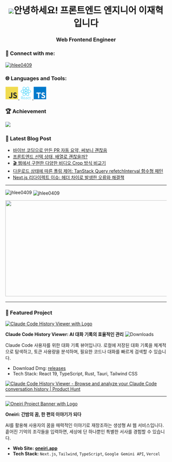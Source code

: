 <h1 align="center"><a href="https://www.gautamkrishnar.com/"><img src="https://media.giphy.com/media/hvRJCLFzcasrR4ia7z/giphy.gif" width="5%"></a>안녕하세요! 프론트엔드 엔지니어 이재혁 입니다 </h1>
<h3 align="center">Web Frontend Engineer</h3>

<h3 align="left">🤝 Connect with me:</h3>
<p align="left">
<a href="https://linkedin.com/in/jhlee0409" target="blank"><img align="center" src="https://raw.githubusercontent.com/rahuldkjain/github-profile-readme-generator/master/src/images/icons/Social/linked-in-alt.svg" alt="jhlee0409" height="30" width="40" /></a>
</p>

<h3 align="left">🌐 Languages and Tools:</h3>
<p align="left"> <a href="https://developer.mozilla.org/en-US/docs/Web/JavaScript" target="_blank" rel="noreferrer"> <img src="https://raw.githubusercontent.com/devicons/devicon/master/icons/javascript/javascript-original.svg" alt="javascript" width="40" height="40"/> </a> <a href="https://reactjs.org/" target="_blank" rel="noreferrer"> <img src="https://raw.githubusercontent.com/devicons/devicon/master/icons/react/react-original-wordmark.svg" alt="react" width="40" height="40"/> </a> <a href="https://www.typescriptlang.org/" target="_blank" rel="noreferrer"> <img src="https://raw.githubusercontent.com/devicons/devicon/master/icons/typescript/typescript-original.svg" alt="typescript" width="40" height="40"/> </a> </p>

<h3 align="left"> 🏆 Achievement </h3>

<div>
  <a href="https://hhpluscertificateofcompletion.oopy.io/">
  <img src="https://static.spartacodingclub.kr/hanghae99/plus/completion/badge_black.svg" />
</a>
</div>

<h3 align="left">📕 Latest Blog Post</h3>

<!-- BLOG-POST-LIST:START -->
- [바이브 코딩으로 만든 PR 자동 요약, 써보니 괜찮음](https://www.devunpacker.com/blog/pr-auto-summary-claude-ai)
- [프론트엔드 선택 상태, 배열로 괜찮을까?](https://www.devunpacker.com/blog/frontend-selection-state-array-vs-set-map)
- [🎬 웹에서 구현한 다양한 비디오 Crop 방식 비교기](https://www.devunpacker.com/blog/react-compare-video-crop-methods)
- [다운로드 상태에 따른 폴링 제어: TanStack Query refetchInterval 함수형 패턴](https://www.devunpacker.com/blog/tanstack-query-refetchinterval-polling-control)
- [Next.js 리다이렉트 이슈: 헤더 차이로 발생한 오류와 해결책](https://www.devunpacker.com/blog/nextjs-solving-redirect-header-issues)
<!-- BLOG-POST-LIST:END -->

---

<p><img align="left" src="https://github-readme-stats.vercel.app/api/top-langs?username=jhlee0409&show_icons=true&locale=en&layout=compact" alt="jhlee0409" /></p>

<p>&nbsp;<img align="center" src="https://github-readme-stats.vercel.app/api?username=jhlee0409&show_icons=true&locale=en" alt="jhlee0409" /></p>

<p><a href="https://github.com/devxb/gitanimals">
<img
  src="https://render.gitanimals.org/farms/jhlee0409"
  width="600"
  height="300"
/>
</a></p>

---

<h3 align="left">📌 Featured Project</h3>

  <a href="https://github.com/jhlee0409/claude-code-history-viewer" target="_blank"><img src="https://github.com/user-attachments/assets/74116391-9e60-4473-aab7-6ac139eae48c" alt="Claude Code History Viewer with Logo" width="8%"/></a>
<p>

**Claude Code History Viewer: AI 대화 기록의 효율적인 관리**
![Downloads](https://img.shields.io/github/downloads/jhlee0409/claude-code-history-viewer/total)

</p>


Claude Code 사용자를 위한 대화 기록 뷰어입니다. 로컬에 저장된 대화 기록을
체계적으로 탐색하고, 토큰 사용량을 분석하며, 필요한 코드나 대화를 빠르게 검색할 수
 있습니다.

- Download Dmg: [releases](https://github.com/jhlee0409/claude-code-history-viewer/releases)
- Tech Stack: React 19, TypeScript, Rust, Tauri, Tailwind CSS




<a href="https://www.producthunt.com/products/claude-code-history-viewer?embed=true&utm_source=badge-featured&utm_medium=badge&utm_source=badge-claude&#0045;code&#0045;history&#0045;viewer" target="_blank"><img src="https://api.producthunt.com/widgets/embed-image/v1/featured.svg?post_id=987971&theme=dark&t=1751613727569" alt="Claude&#0032;Code&#0032;History&#0032;Viewer - Browse&#0032;and&#0032;analyze&#0032;your&#0032;Claude&#0032;Code&#0032;conversation&#0032;history | Product Hunt" style="width: 250px; height: 54px;" width="250" height="54" /></a>

---

<a href="https://www.oneiri.app" target="_blank"><img src="https://www.oneiri.app/oneiri_logo.png" alt="Oneiri Project Banner with Logo" width="8%"/></a>

**Oneiri: 간밤의 꿈, 한 편의 이야기가 되다**

AI를 활용해 사용자의 꿈을 매력적인 이야기로 재창조하는 생성형 AI 웹 서비스입니다. 흩어진 기억의 조각들을 입력하면, 세상에 단 하나뿐인 특별한 서사를 경험할 수 있습니다. 

*   **Web Site:** **[oneiri.app](https://www.oneiri.app)**
*   **Tech Stack:** `Next.js`, `Tailwind`, `TypeScript`, `Google Gemini API`, `Vercel`


